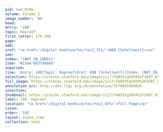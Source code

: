 ```yaml
---
pid: num_0196
volume: Volume 2
image_number: '85'
head: 
entry: '188'
topic: Reproof
first_letter: 176-200
page: 
add: 
xref: "<a href='/digital-beehive/toc/toc2_151/'>680 [Scheltwort]</a>"
see: 
index: "[NOT_IN_INDEX]"
item: "#item-0837d4860"
unparsed: 
line: 'Entry: 188|Topic: Reproof|Xref: 680 [Scheltwort]|Index: [NOT_IN_INDEX]|#item-0837d4860'
selection: https://stacks.stanford.edu/image/iiif/fm855tg5659%2F1607_0552/294,3647,3029,532/full/0/default.jpg
full_image: https://stacks.stanford.edu/image/iiif/fm855tg5659%2F1607_0552/full/full/0/default.jpg
annotation_uri: http://dev.llgc.org.uk/annotation/1570645509026
insertion: 
thumbnail: https://stacks.stanford.edu/image/iiif/fm855tg5659%2F1607_0552/294,3647,600,180/250,/0/default.jpg
label: 188. Reproof
location: "<a href='/digital-beehive/toc/toc2_075/'>Full Page</a>"
issue: 
order: '195'
layout: alpha_item
collection: num1
---
```

